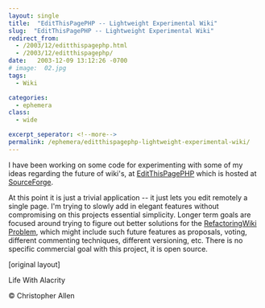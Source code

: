 ```yaml
---
layout: single
title:  "EditThisPagePHP -- Lightweight Experimental Wiki"
slug:  "EditThisPagePHP -- Lightweight Experimental Wiki"
redirect_from:
  - /2003/12/editthispagephp.html
  - /2003/12/editthispagephp/
date:   2003-12-09 13:12:26 -0700
# image:  02.jpg
tags: 
  - Wiki

categories:
  - ephemera
class:
  - wide

excerpt_seperator: <!--more-->
permalink: /ephemera/editthispagephp-lightweight-experimental-wiki/
---
```


I have been working on some code for experimenting with some of my ideas regarding the future of wiki's, at [EditThisPagePHP](http://editthispagephp.sourceforge.net) which is hosted at [SourceForge](http://www.sourceforge.net).

At this point it is just a trivial application -- it just lets you edit remotely a single page. I'm trying to slowly add in elegant features without compromising on this projects essential simplicity. Longer term goals are focused around trying to figure out better solutions for the [RefactoringWiki Problem](http://c2.com/cgi/wiki?RefactoringWikiPages), which might include such future features as proposals, voting, different commenting techniques, different versioning, etc. There is no specific commercial goal with this project, it is open source.

[original layout]

Life With Alacrity

© Christopher Allen